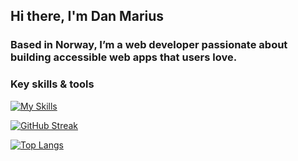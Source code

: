 ## Hi there, I'm Dan Marius

### Based in Norway, I’m a web developer passionate about building accessible web apps that users love.

### Key skills & tools
[![My Skills](https://skillicons.dev/icons?i=html,css,js,ts,tailwind,react,nextjs,gatsby,scss,linux,nodejs,docker,nest,postgresql,prisma,mongodb,supabase,aws&perline=6)](https://github.com/danmlarsen/)
    
[![GitHub Streak](https://streak-stats.demolab.com/?user=danmlarsen&theme=tokyonight)]([https://git.io/streak-stats](https://github.com/danmlarsen/))
  
[![Top Langs](https://github-readme-stats.vercel.app/api/top-langs/?username=danmlarsen&layout=compact&theme=tokyonight)](https://github.com/danmlarsen/)



<!-- [![danmlarsens's GitHub stats](https://github-readme-stats.vercel.app/api?username=danmlarsen)](https://github.com/danmlarsen/github-readme-stats) -->

<!--
**danmlarsen/danmlarsen** is a ✨ _special_ ✨ repository because its `README.md` (this file) appears on your GitHub profile.

Here are some ideas to get you started:

- 🔭 I’m currently working on ...
- 🌱 I’m currently learning ...
- 👯 I’m looking to collaborate on ...
- 🤔 I’m looking for help with ...
- 💬 Ask me about ...
- 📫 How to reach me: ...
- 😄 Pronouns: ...
- ⚡ Fun fact: ...
-->
